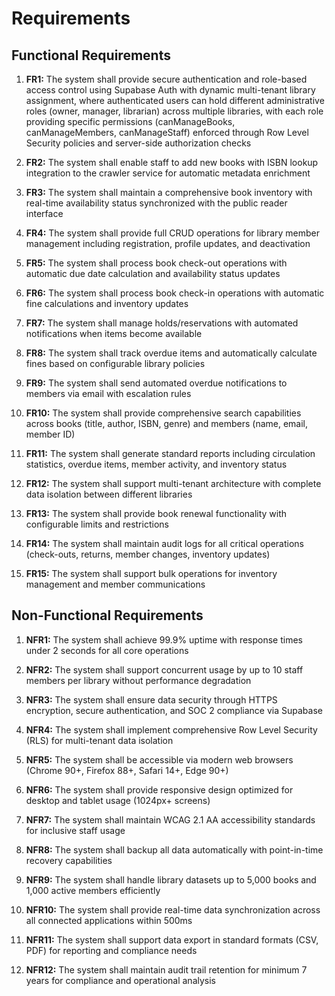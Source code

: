 # Requirements

## Functional Requirements

1. **FR1:** The system shall provide secure authentication and role-based access control using Supabase Auth with dynamic multi-tenant library assignment, where authenticated users can hold different administrative roles (owner, manager, librarian) across multiple libraries, with each role providing specific permissions (canManageBooks, canManageMembers, canManageStaff) enforced through Row Level Security policies and server-side authorization checks

2. **FR2:** The system shall enable staff to add new books with ISBN lookup integration to the crawler service for automatic metadata enrichment

3. **FR3:** The system shall maintain a comprehensive book inventory with real-time availability status synchronized with the public reader interface

4. **FR4:** The system shall provide full CRUD operations for library member management including registration, profile updates, and deactivation

5. **FR5:** The system shall process book check-out operations with automatic due date calculation and availability status updates

6. **FR6:** The system shall process book check-in operations with automatic fine calculations and inventory updates

7. **FR7:** The system shall manage holds/reservations with automated notifications when items become available

8. **FR8:** The system shall track overdue items and automatically calculate fines based on configurable library policies

9. **FR9:** The system shall send automated overdue notifications to members via email with escalation rules

10. **FR10:** The system shall provide comprehensive search capabilities across books (title, author, ISBN, genre) and members (name, email, member ID)

11. **FR11:** The system shall generate standard reports including circulation statistics, overdue items, member activity, and inventory status

12. **FR12:** The system shall support multi-tenant architecture with complete data isolation between different libraries

13. **FR13:** The system shall provide book renewal functionality with configurable limits and restrictions

14. **FR14:** The system shall maintain audit logs for all critical operations (check-outs, returns, member changes, inventory updates)

15. **FR15:** The system shall support bulk operations for inventory management and member communications

## Non-Functional Requirements

1. **NFR1:** The system shall achieve 99.9% uptime with response times under 2 seconds for all core operations

2. **NFR2:** The system shall support concurrent usage by up to 10 staff members per library without performance degradation  

3. **NFR3:** The system shall ensure data security through HTTPS encryption, secure authentication, and SOC 2 compliance via Supabase

4. **NFR4:** The system shall implement comprehensive Row Level Security (RLS) for multi-tenant data isolation

5. **NFR5:** The system shall be accessible via modern web browsers (Chrome 90+, Firefox 88+, Safari 14+, Edge 90+)

6. **NFR6:** The system shall provide responsive design optimized for desktop and tablet usage (1024px+ screens)

7. **NFR7:** The system shall maintain WCAG 2.1 AA accessibility standards for inclusive staff usage

8. **NFR8:** The system shall backup all data automatically with point-in-time recovery capabilities

9. **NFR9:** The system shall handle library datasets up to 5,000 books and 1,000 active members efficiently

10. **NFR10:** The system shall provide real-time data synchronization across all connected applications within 500ms

11. **NFR11:** The system shall support data export in standard formats (CSV, PDF) for reporting and compliance needs

12. **NFR12:** The system shall maintain audit trail retention for minimum 7 years for compliance and operational analysis
